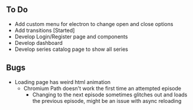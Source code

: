 ## To Do

<!-- - Add search bar to search through episodes -->

- Add custom menu for electron to change open and close options
- Add transitions [Started]
- Develop Login/Register page and components
- Develop dashboard
- Develop series catalog page to show all series

## Bugs

<!-- - Sometimes nextVideoLoaded doesn't get switched or the ternary operator doesn't pick it up -->

- Loading page has weird html animation
  <!-- - Videos scrape twice -->
  - Chromium Path doesn't work the first time an attempted episode
    - Changing to the next episode sometimes glitches out and loads the previous episode, might be an issue with async reloading
      <!-- - Adding a return statement to useEffect and navigating back to the catalog page breaks the program -->
        <!-- -Adding return specifically to the asynchronous calls causes it to break, adding it to the state updates helps keep the program from running multiple times -->
